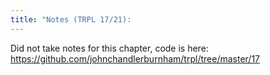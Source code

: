```yaml
---
title: "Notes (TRPL 17/21):
---
```


Did not take notes for this chapter, code is here:
https://github.com/johnchandlerburnham/trpl/tree/master/17
